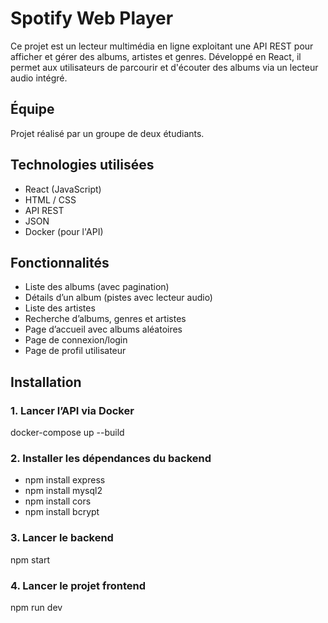 # Spotify Web Player

Ce projet est un lecteur multimédia en ligne exploitant une API REST pour afficher et gérer des albums, artistes et genres. Développé en React, il permet aux utilisateurs de parcourir et d'écouter des albums via un lecteur audio intégré.

## Équipe

Projet réalisé par un groupe de deux étudiants.

## Technologies utilisées

- React (JavaScript)
- HTML / CSS
- API REST
- JSON
- Docker (pour l'API)

## Fonctionnalités

- Liste des albums (avec pagination)
- Détails d’un album (pistes avec lecteur audio)
- Liste des artistes
- Recherche d’albums, genres et artistes
- Page d’accueil avec albums aléatoires
- Page de connexion/login
- Page de profil utilisateur

## Installation

### 1. Lancer l’API via Docker
 docker-compose up --build
### 2. Installer les dépendances du backend
- npm install express
- npm install mysql2
- npm install cors
- npm install bcrypt

### 3. Lancer le backend
 npm start

### 4. Lancer le projet frontend
 npm run dev
